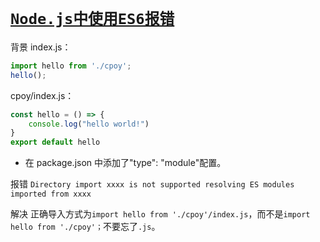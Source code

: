 # [`Node.js中使用ES6报错`](/)

背景
index.js：

```js
import hello from './cpoy';
hello();
```

cpoy/index.js：

```js
const hello = () => {
    console.log("hello world!")
}
export default hello
```

* 在 package.json 中添加了"type": "module"配置。

报错
`Directory import xxxx is not supported resolving ES modules imported from xxxx`

解决
正确导入方式为`import hello from './cpoy'/index.js`，而不是`import hello from './cpoy'；`不要忘了`.js`。
